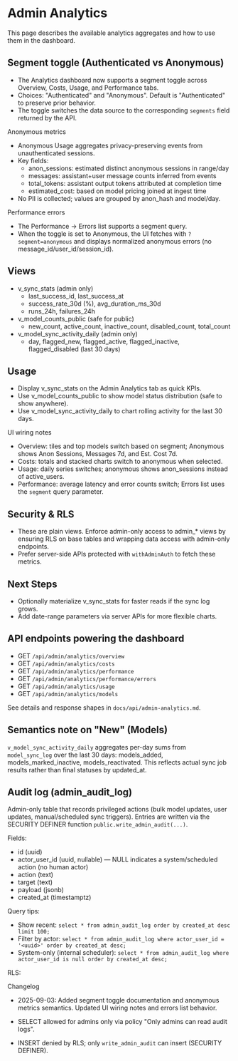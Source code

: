 # Admin Analytics

This page describes the available analytics aggregates and how to use them in the dashboard.

## Segment toggle (Authenticated vs Anonymous)

- The Analytics dashboard now supports a segment toggle across Overview, Costs, Usage, and Performance tabs.
- Choices: "Authenticated" and "Anonymous". Default is "Authenticated" to preserve prior behavior.
- The toggle switches the data source to the corresponding `segments` field returned by the API.

Anonymous metrics

- Anonymous Usage aggregates privacy-preserving events from unauthenticated sessions.
- Key fields:
  - anon_sessions: estimated distinct anonymous sessions in range/day
  - messages: assistant+user message counts inferred from events
  - total_tokens: assistant output tokens attributed at completion time
  - estimated_cost: based on model pricing joined at ingest time
- No PII is collected; values are grouped by anon_hash and model/day.

Performance errors

- The Performance → Errors list supports a segment query.
- When the toggle is set to Anonymous, the UI fetches with `?segment=anonymous` and displays normalized anonymous errors (no message_id/user_id/session_id).

## Views

- v_sync_stats (admin only)
  - last_success_id, last_success_at
  - success_rate_30d (%), avg_duration_ms_30d
  - runs_24h, failures_24h
- v_model_counts_public (safe for public)
  - new_count, active_count, inactive_count, disabled_count, total_count
- v_model_sync_activity_daily (admin only)
  - day, flagged_new, flagged_active, flagged_inactive, flagged_disabled (last 30 days)

## Usage

- Display v_sync_stats on the Admin Analytics tab as quick KPIs.
- Use v_model_counts_public to show model status distribution (safe to show anywhere).
- Use v_model_sync_activity_daily to chart rolling activity for the last 30 days.

UI wiring notes

- Overview: tiles and top models switch based on segment; Anonymous shows Anon Sessions, Messages 7d, and Est. Cost 7d.
- Costs: totals and stacked charts switch to anonymous when selected.
- Usage: daily series switches; anonymous shows anon_sessions instead of active_users.
- Performance: average latency and error counts switch; Errors list uses the `segment` query parameter.

## Security & RLS

- These are plain views. Enforce admin-only access to admin\_\* views by ensuring RLS on base tables and wrapping data access with admin-only endpoints.
- Prefer server-side APIs protected with `withAdminAuth` to fetch these metrics.

## Next Steps

- Optionally materialize v_sync_stats for faster reads if the sync log grows.
- Add date-range parameters via server APIs for more flexible charts.

## API endpoints powering the dashboard

- GET `/api/admin/analytics/overview`
- GET `/api/admin/analytics/costs`
- GET `/api/admin/analytics/performance`
- GET `/api/admin/analytics/performance/errors`
- GET `/api/admin/analytics/usage`
- GET `/api/admin/analytics/models`

See details and response shapes in `docs/api/admin-analytics.md`.

## Semantics note on "New" (Models)

`v_model_sync_activity_daily` aggregates per-day sums from `model_sync_log` over the last 30 days: models_added, models_marked_inactive, models_reactivated. This reflects actual sync job results rather than final statuses by updated_at.

## Audit log (admin_audit_log)

Admin-only table that records privileged actions (bulk model updates, user updates, manual/scheduled sync triggers). Entries are written via the SECURITY DEFINER function `public.write_admin_audit(...)`.

Fields:

- id (uuid)
- actor_user_id (uuid, nullable) — NULL indicates a system/scheduled action (no human actor)
- action (text)
- target (text)
- payload (jsonb)
- created_at (timestamptz)

Query tips:

- Show recent: `select * from admin_audit_log order by created_at desc limit 100;`
- Filter by actor: `select * from admin_audit_log where actor_user_id = '<uuid>' order by created_at desc;`
- System-only (internal scheduler): `select * from admin_audit_log where actor_user_id is null order by created_at desc;`

RLS:

Changelog

- 2025-09-03: Added segment toggle documentation and anonymous metrics semantics. Updated UI wiring notes and errors list behavior.

- SELECT allowed for admins only via policy "Only admins can read audit logs".
- INSERT denied by RLS; only `write_admin_audit` can insert (SECURITY DEFINER).
